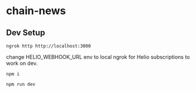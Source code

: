 # chain-news

## Dev Setup

`ngrok http http://localhost:3000`

change HELIO_WEBHOOK_URL env to local ngrok for Helio subscriptions to work on dev.

`npm i`

`npm run dev`
